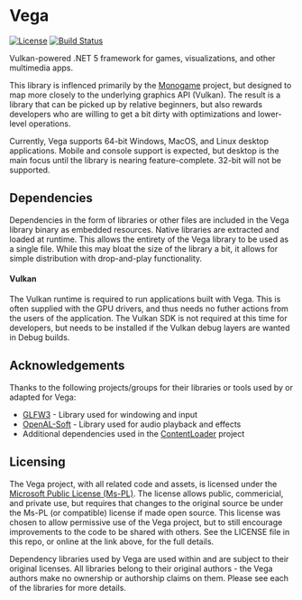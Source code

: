 # Vega

[![License](https://img.shields.io/badge/License-Ms--PL-blue)](https://github.com/LibVega/Vega/blob/master/LICENSE)
[![Build Status](https://travis-ci.com/LibVega/Vega.svg?branch=master)](https://travis-ci.com/LibVega/Vega)

Vulkan-powered .NET 5 framework for games, visualizations, and other multimedia apps. 

This library is inflenced primarily by the [Monogame](https://www.monogame.net/) project, but designed to map more closely to the underlying graphics API (Vulkan). The result is a library that can be picked up by relative beginners, but also rewards developers who are willing to get a bit dirty with optimizations and lower-level operations.

Currently, Vega supports 64-bit Windows, MacOS, and Linux desktop applications. Mobile and console support is expected, but desktop is the main focus until the library is nearing feature-complete. 32-bit will not be supported.

## Dependencies

Dependencies in the form of libraries or other files are included in the Vega library binary as embedded resources. Native libraries are extracted and loaded at runtime. This allows the entirety of the Vega library to be used as a single file. While this may bloat the size of the library a bit, it allows for simple distribution with drop-and-play functionality.

#### Vulkan

The Vulkan runtime is required to run applications built with Vega. This is often supplied with the GPU drivers, and thus needs no futher actions from the users of the application. The Vulkan SDK is not required at this time for developers, but needs to be installed if the Vulkan debug layers are wanted in Debug builds.

## Acknowledgements

Thanks to the following projects/groups for their libraries or tools used by or adapted for Vega:

* [GLFW3](https://www.glfw.org/) - Library used for windowing and input
* [OpenAL-Soft](https://openal-soft.org/) - Library used for audio playback and effects
* Additional dependencies used in the [ContentLoader](https://github.com/LibVega/ContentLoader) project

## Licensing

The Vega project, with all related code and assets, is licensed under the [Microsoft Public License (Ms-PL)](https://opensource.org/licenses/MS-PL). The license allows public, commericial, and private use, but requires that changes to the original source be under the Ms-PL (or compatible) license if made open source. This license was chosen to allow permissive use of the Vega project, but to still encourage improvements to the code to be shared with others. See the LICENSE file in this repo, or online at the link above, for the full details.

Dependency libraries used by Vega are used within and are subject to their original licenses. All libraries belong to their original authors - the Vega authors make no ownership or authorship claims on them. Please see each of the libraries for more details.
